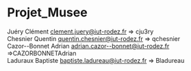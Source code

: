 # Projet_Musee
Juéry Clément clement.juery@iut-rodez.fr => cju3ry <br>
Chesnier Quentin quentin.chesnier@iut-rodez.fr => qchesnier <br>
Cazor--Bonnet Adrian adrian.cazor--bonnet@iut-rodez.fr =>CAZORBONNETAdrian <br>
Laduraux Baptiste baptiste.ladureau@iut-rodez.fr => Bladureau <br>
